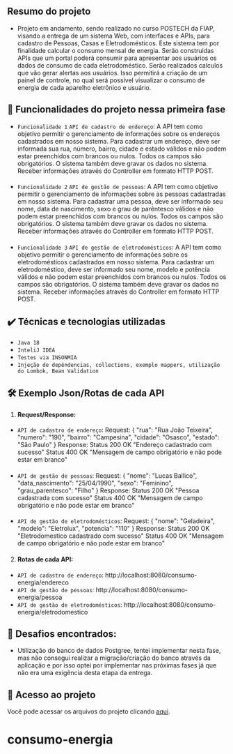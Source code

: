 ## Resumo do projeto
- Projeto em andamento, sendo realizado no curso POSTECH da FIAP, visando a entrega de um sistema Web, com interfaces e APIs, para cadastro de Pessoas, Casas e Eletrodomésticos. Este sistema tem por finalidade calcular o consumo mensal de energia.
Serão construidas APIs que um portal poderá consumir para apresentar aos usuários os dados de consumo de cada eletrodoméstico. Serão realizados calculos que vão gerar alertas aos usuários.
Isso permitirá a criação de um painel de controle, no qual será possível visualizar o consumo de energia de cada aparelho eletrônico e usuário.

## 🔨 Funcionalidades do projeto nessa primeira fase

- `Funcionalidade 1` `API de cadastro de endereço`: A API tem como objetivo permitir o gerenciamento de informações sobre os endereços cadastrados em nosso sistema. Para cadastrar um endereço, deve ser informada sua rua, número, bairro, cidade e estado válidos e não podem estar preenchidos com brancos ou nulos. Todos os campos são obrigatórios. O sistema também deve gravar os dados no sistema.
Receber informações através do Controller em formato HTTP POST.
#### 
- `Funcionalidade 2` `API de gestão de pessoas`: A API tem como objetivo permitir o gerenciamento de informações sobre as pessoas cadastradas em nosso sistema. Para cadastrar uma pessoa, deve ser informado seu nome, data de nascimento, sexo e grau de parêntesco válidos e não podem estar preenchidos com brancos ou nulos. Todos os campos são obrigatórios. O sistema também deve gravar os dados no sistema.
Receber informações através do Controller em formato HTTP POST.
#### 
- `Funcionalidade 3` `API de gestão de eletrodomésticos`: A API tem como objetivo permitir o gerenciamento de informações sobre os eletrodomésticos cadastrados em nosso sistema. Para cadastrar um eletrodoméstico, deve ser informado seu nome, modelo e potência válidos e não podem estar preenchidos com brancos ou nulos. Todos os campos são obrigatórios. O sistema também deve gravar os dados no sistema.
Receber informações através do Controller em formato HTTP POST.

## ✔️ Técnicas e tecnologias utilizadas

- ``Java 18``
- ``InteliJ IDEA``
- ``Testes via INSONMIA``
- ``Injeção de depêndencias, collections, exemplo mappers, utilização do Lombok, Bean Validation``
## 🛠️ Exemplo Json/Rotas de cada API

1. #### Request/Response:
- `API de cadastro de endereço`:
Request:
  {
  "rua": "Rua João Teixeira",
  "numero": "190",
  "bairro": "Campesina",
  "cidade": "Osasco",
  "estado": "São Paulo"
  }
Response:
  Status 200 OK "Endereço cadastrado com sucesso"
  Status 400 OK "Mensagem de campo obrigatório e não pode estar em branco"
#### 
- `API de gestão de pessoas`:
Request:
  {
  "nome": "Lucas Ballico",
  "data_nascimento": "25/04/1990",
  "sexo": "Feminino",
  "grau_parentesco": "Filho"
  }
Response:
  Status 200 OK "Pessoa cadastrada com sucesso"
  Status 400 OK "Mensagem de campo obrigatório e não pode estar em branco"
#### 
- `API de gestão de eletrodomésticos`:
Request:
  {
  "nome": "Geladeira",
  "modelo": "Eletrolux",
  "potencia": "110"
  }
Response:
  Status 200 OK "Eletrodomestico cadastrado com sucesso"
  Status 400 OK "Mensagem de campo obrigatório e não pode estar em branco"

2. #### Rotas de cada API:
- `API de cadastro de endereço`: http://localhost:8080/consumo-energia/endereco
- `API de gestão de pessoas`: http://localhost:8080/consumo-energia/pessoa
- `API de gestão de eletrodomésticos`: http://localhost:8080/consumo-energia/eletrodomestico

## 🎯 Desafios encontrados:
- Utilização do banco de dados Postgree, tentei implementar nesta fase, mas não consegui realizar a migração/criação do banco através da aplicação e por isso optei por implementar nas próximas fases já que não era uma exigência desta etapa da entrega.

## 📁 Acesso ao projeto
Você pode acessar os arquivos do projeto clicando [aqui](https://github.com/LucianneCharro/TechChallenge-Fase1/tree/postech/fase1/src).
# consumo-energia
